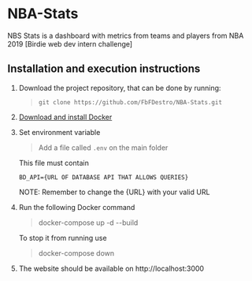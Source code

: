 # NBA-Stats

NBS Stats is a dashboard with metrics from teams and players from NBA 2019 [Birdie web dev intern challenge]

## Installation and execution instructions

1. Download the project repository, that can be done by running:

   > `git clone https://github.com/FbFDestro/NBA-Stats.git`

2. [Download and install Docker](https://docs.docker.com/get-docker/)

3. Set environment variable

   > Add a file called `.env` on the main folder

   This file must contain

   ```
   BD_API={URL OF DATABASE API THAT ALLOWS QUERIES}
   ```

   NOTE: Remember to change the {URL} with your valid URL

4. Run the following Docker command

   > docker-compose up -d --build

   To stop it from running use

   > docker-compose down

5. The website should be available on http://localhost:3000

